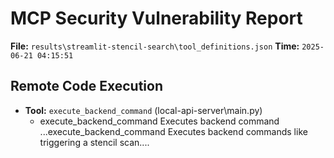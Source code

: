 # MCP Security Vulnerability Report
**File:** `results\streamlit-stencil-search\tool_definitions.json`
**Time:** `2025-06-21 04:15:51`


## Remote Code Execution
- **Tool:** `execute_backend_command` (local-api-server\main.py)
    - execute_backend_command  Executes backend command
        ...execute_backend_command  Executes backend commands like triggering a stencil scan....
